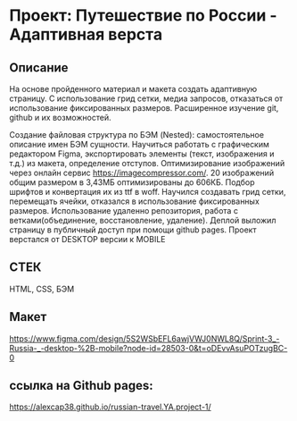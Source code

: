 # Проект: Путешествие по России - Адаптивная верста

## Описание
На основе пройденного материал и макета создать адаптивную страницу. С использование грид сетки, медиа запросов, отказаться от использование фиксированных размеров. Расширенное изучение git, github и их возможностей. 

Создание файловая структура по БЭМ (Nested): самостоятельное описание имен БЭМ сущности.
Научиться работать с графическим редактором Figma, экспортировать элементы (текст, изображения и т.д.) из макета, определение отступов. Оптимизирование изображений через онлайн сервис https://imagecompressor.com/. 20 изображений общим размером в 3,43МБ оптимизированы до 606КБ.
Подбор шрифтов и конвертация их из ttf в woff. Научился создавать грид сетки, перемещать ячейки, отказался в использование фиксированных размеров. Использование удаленно репозитория, работа с ветками(объединение, восстановление, удаление). Деплой выложил страницу в публичный доступ при помощи github pages.
Проект верстался от DESKTOP версии к MOBILE

## СТЕК
HTML, CSS, БЭМ

## Макет
https://www.figma.com/design/5S2WSbEFL6awjVWJ0NWL8Q/Sprint-3_-Russia-_-desktop-%2B-mobile?node-id=28503-0&t=oDEvvAsuPOTzugBC-0

## ссылка на Github pages:

https://alexcap38.github.io/russian-travel.YA.project-1/
